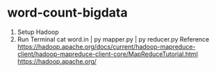 # word-count-bigdata
1. Setup Hadoop 
2. Run Terminal cat word.in | py mapper.py | py reducer.py
Reference
https://hadoop.apache.org/docs/current/hadoop-mapreduce-client/hadoop-mapreduce-client-core/MapReduceTutorial.html
https://hadoop.apache.org/